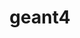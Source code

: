 ---
title: "geant4"
layout: cache
categories: [package, develop]
meta: {"compilers": ["gcc@=11.4.0"], "num_specs": 10, "num_specs_by_stack": {"hep": 10, "root": 10}, "oss": ["ubuntu22.04"], "platforms": ["linux"], "stacks": ["hep", "root"], "targets": ["x86_64_v3"], "versions": ["11.3.0"]}
spec_details: [{"compiler": "gcc@=11.4.0", "hash": "dn5o7lhdopuqfoiltnrkugfnhjawhfjt", "os": "ubuntu22.04", "platform": "linux", "size": "-", "stacks": ["hep", "root"], "target": "x86_64_v3", "variants": ["build_system=cmake", "build_type=Release", "cxxstd=20", "+data", "generator=make", "~hdf5", "~ipo", "~motif", "+opengl", "+qt", "~tbb", "+threads", "~timemory", "~vecgeom", "~vtk", "~x11"], "versions": ["11.3.0"]}, {"compiler": "gcc@=11.4.0", "hash": "f3ftswufj64kpzxtrnv2ot4yd66ov5lv", "os": "ubuntu22.04", "platform": "linux", "size": "-", "stacks": ["hep", "root"], "target": "x86_64_v3", "variants": ["build_system=cmake", "build_type=Release", "cxxstd=20", "+data", "generator=make", "~hdf5", "~ipo", "~motif", "+opengl", "+qt", "~tbb", "+threads", "~timemory", "~vecgeom", "~vtk", "~x11"], "versions": ["11.3.0"]}, {"compiler": "gcc@=11.4.0", "hash": "jg46fklj2rin44px7rhcappbpmf4gv3m", "os": "ubuntu22.04", "platform": "linux", "size": "-", "stacks": ["hep", "root"], "target": "x86_64_v3", "variants": ["build_system=cmake", "build_type=Release", "cxxstd=20", "+data", "generator=make", "~hdf5", "~ipo", "~motif", "+opengl", "+qt", "~tbb", "+threads", "~timemory", "~vecgeom", "~vtk", "~x11"], "versions": ["11.3.0"]}, {"compiler": "gcc@=11.4.0", "hash": "kvnizf72xvrukhdcma2cudvyhbtg24rc", "os": "ubuntu22.04", "platform": "linux", "size": "-", "stacks": ["hep", "root"], "target": "x86_64_v3", "variants": ["build_system=cmake", "build_type=Release", "cxxstd=20", "+data", "generator=make", "~hdf5", "~ipo", "~motif", "+opengl", "+qt", "~tbb", "+threads", "~timemory", "~vecgeom", "~vtk", "~x11"], "versions": ["11.3.0"]}, {"compiler": "gcc@=11.4.0", "hash": "nh265mt5sxzvbqd5jf6r2f353kaouxz6", "os": "ubuntu22.04", "platform": "linux", "size": "-", "stacks": ["hep", "root"], "target": "x86_64_v3", "variants": ["build_system=cmake", "build_type=Release", "cxxstd=20", "+data", "generator=make", "~hdf5", "~ipo", "~motif", "+opengl", "+qt", "~tbb", "+threads", "~timemory", "~vecgeom", "~vtk", "~x11"], "versions": ["11.3.0"]}, {"compiler": "gcc@=11.4.0", "hash": "omebyrppkfypoch5nvx2gtcbaahsjpjn", "os": "ubuntu22.04", "platform": "linux", "size": "-", "stacks": ["hep", "root"], "target": "x86_64_v3", "variants": ["build_system=cmake", "build_type=Release", "cxxstd=20", "+data", "generator=make", "~hdf5", "~ipo", "~motif", "+opengl", "+qt", "~tbb", "+threads", "~timemory", "~vecgeom", "~vtk", "~x11"], "versions": ["11.3.0"]}, {"compiler": "gcc@=11.4.0", "hash": "otfragaetsxggjtjrf4yyxvvyjlsp5ih", "os": "ubuntu22.04", "platform": "linux", "size": "-", "stacks": ["hep", "root"], "target": "x86_64_v3", "variants": ["build_system=cmake", "build_type=Release", "cxxstd=20", "+data", "generator=make", "~hdf5", "~ipo", "~motif", "+opengl", "+qt", "~tbb", "+threads", "~timemory", "~vecgeom", "~vtk", "~x11"], "versions": ["11.3.0"]}, {"compiler": "gcc@=11.4.0", "hash": "qw7rjgul4neyo6a2p3ebozxyr72ngvx6", "os": "ubuntu22.04", "platform": "linux", "size": "-", "stacks": ["hep", "root"], "target": "x86_64_v3", "variants": ["build_system=cmake", "build_type=Release", "cxxstd=20", "+data", "generator=make", "~hdf5", "~ipo", "~motif", "+opengl", "+qt", "~tbb", "+threads", "~timemory", "~vecgeom", "~vtk", "~x11"], "versions": ["11.3.0"]}, {"compiler": "gcc@=11.4.0", "hash": "yaxtfwgvvagneqxcqytsiyy6t5b5apcq", "os": "ubuntu22.04", "platform": "linux", "size": "-", "stacks": ["hep", "root"], "target": "x86_64_v3", "variants": ["build_system=cmake", "build_type=Release", "cxxstd=20", "+data", "generator=make", "~hdf5", "~ipo", "~motif", "+opengl", "+qt", "~tbb", "+threads", "~timemory", "~vecgeom", "~vtk", "~x11"], "versions": ["11.3.0"]}, {"compiler": "gcc@=11.4.0", "hash": "ybu6lqbzpmv6erf6acnvryytzbbs6rfi", "os": "ubuntu22.04", "platform": "linux", "size": "-", "stacks": ["hep", "root"], "target": "x86_64_v3", "variants": ["build_system=cmake", "build_type=Release", "cxxstd=20", "+data", "generator=make", "~hdf5", "~ipo", "~motif", "+opengl", "+qt", "~tbb", "+threads", "~timemory", "~vecgeom", "~vtk", "~x11"], "versions": ["11.3.0"]}]
---